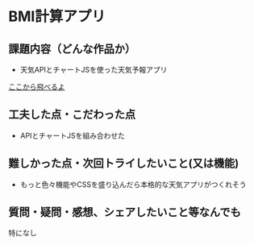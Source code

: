 # BMI計算アプリ


## 課題内容（どんな作品か）
- 天気APIとチャートJSを使った天気予報アプリ


[ここから飛べるよ](https://thewa1818.github.io/tenkiAPI/)

## 工夫した点・こだわった点
- APIとチャートJSを組み合わせた
 
## 難しかった点・次回トライしたいこと(又は機能)
- もっと色々機能やCSSを盛り込んだら本格的な天気アプリがつくれそう

## 質問・疑問・感想、シェアしたいこと等なんでも
特になし
